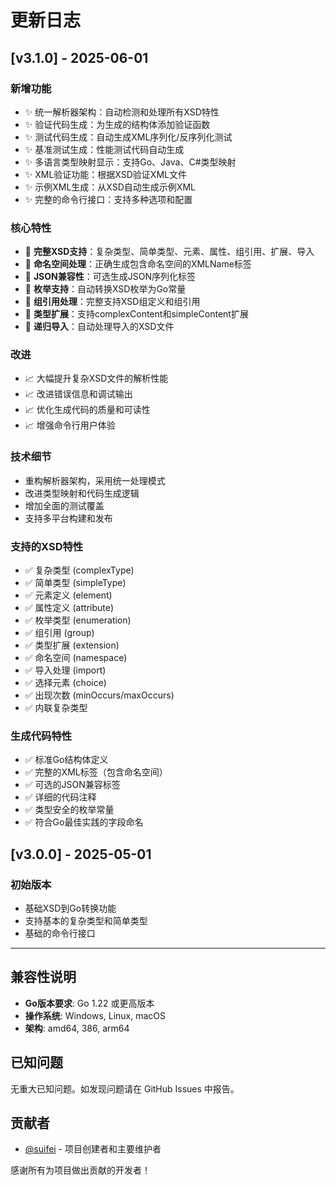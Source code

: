 # 更新日志

## [v3.1.0] - 2025-06-01

### 新增功能
- ✨ 统一解析器架构：自动检测和处理所有XSD特性
- ✨ 验证代码生成：为生成的结构体添加验证函数
- ✨ 测试代码生成：自动生成XML序列化/反序列化测试
- ✨ 基准测试生成：性能测试代码自动生成
- ✨ 多语言类型映射显示：支持Go、Java、C#类型映射
- ✨ XML验证功能：根据XSD验证XML文件
- ✨ 示例XML生成：从XSD自动生成示例XML
- ✨ 完整的命令行接口：支持多种选项和配置

### 核心特性
- 🚀 **完整XSD支持**：复杂类型、简单类型、元素、属性、组引用、扩展、导入
- 🚀 **命名空间处理**：正确生成包含命名空间的XMLName标签
- 🚀 **JSON兼容性**：可选生成JSON序列化标签
- 🚀 **枚举支持**：自动转换XSD枚举为Go常量
- 🚀 **组引用处理**：完整支持XSD组定义和组引用
- 🚀 **类型扩展**：支持complexContent和simpleContent扩展
- 🚀 **递归导入**：自动处理导入的XSD文件

### 改进
- 📈 大幅提升复杂XSD文件的解析性能
- 📈 改进错误信息和调试输出
- 📈 优化生成代码的质量和可读性
- 📈 增强命令行用户体验

### 技术细节
- 重构解析器架构，采用统一处理模式
- 改进类型映射和代码生成逻辑
- 增加全面的测试覆盖
- 支持多平台构建和发布

### 支持的XSD特性
- ✅ 复杂类型 (complexType)
- ✅ 简单类型 (simpleType)
- ✅ 元素定义 (element)
- ✅ 属性定义 (attribute)
- ✅ 枚举类型 (enumeration)
- ✅ 组引用 (group)
- ✅ 类型扩展 (extension)
- ✅ 命名空间 (namespace)
- ✅ 导入处理 (import)
- ✅ 选择元素 (choice)
- ✅ 出现次数 (minOccurs/maxOccurs)
- ✅ 内联复杂类型

### 生成代码特性
- ✅ 标准Go结构体定义
- ✅ 完整的XML标签（包含命名空间）
- ✅ 可选的JSON兼容标签
- ✅ 详细的代码注释
- ✅ 类型安全的枚举常量
- ✅ 符合Go最佳实践的字段命名

## [v3.0.0] - 2025-05-01

### 初始版本
- 基础XSD到Go转换功能
- 支持基本的复杂类型和简单类型
- 基础的命令行接口

---

## 兼容性说明

- **Go版本要求**: Go 1.22 或更高版本
- **操作系统**: Windows, Linux, macOS
- **架构**: amd64, 386, arm64

## 已知问题

无重大已知问题。如发现问题请在 GitHub Issues 中报告。

## 贡献者

- [@suifei](https://github.com/suifei) - 项目创建者和主要维护者

感谢所有为项目做出贡献的开发者！
